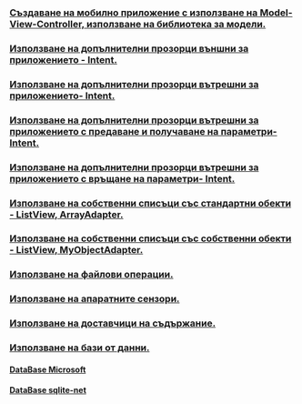 ### [Създаване на мобилно приложение с използване на Model-View-Controller, използване на библиотека за модели.](https://github.com/vakovsky/Android/blob/main/csAndroid/arch/Doc1.pdf)
###  [Използване на допълнителни прозорци външни за приложението - Intent.](https://github.com/vakovsky/Android/blob/main/csAndroid/arch/DocumentAndroid.pdf)
###  [Използване на допълнителни прозорци вътрешни за приложението- Intent.](https://github.com/vakovsky/Android/blob/main/csAndroid/arch/DocumentAndroid2.pdf)
###  [Използване на допълнителни прозорци вътрешни за приложението с предаване и получаване на параметри- Intent.](https://github.com/vakovsky/Android/blob/main/csAndroid/arch/DocumentAndroid3.pdf)
###  [Използване на допълнителни прозорци вътрешни за приложението с връщане на параметри- Intent.](https://github.com/vakovsky/Android/blob/main/csAndroid/arch/DocumentAndroid3.pdf)
###  [Използване на собственни списъци със стандартни обекти - ListView, ArrayAdapter.](https://github.com/vakovsky/Android/blob/main/csAndroid/arch/Doc1.pdf)
###  [Използване на собственни списъци със собственни обекти - ListView, MyObjectAdapter.](https://github.com/vakovsky/Android/blob/main/csAndroid/arch/Doc1.pdf)
###  [Използване на файлови операции.](https://github.com/vakovsky/Android/blob/main/csAndroid/arch/Doc1.pdf)
###  [Използване на апаратните сензори.](https://github.com/vakovsky/Android/blob/main/csAndroid/arch/Doc1.pdf)
###  [Използване на доставчици на съдържание.](https://github.com/vakovsky/Android/blob/main/csAndroid/arch/Doc1.pdf)
###  [Използване на бази от данни.](https://github.com/vakovsky/Android/blob/main/csAndroid/arch/Doc1.pdf)
#### [DataBase Microsoft](https://learn.microsoft.com/en-us/xamarin/android/data-cloud/data-access/using-sqlite-orm)
#### [DataBase sqlite-net](https://github.com/praeclarum/sqlite-net)
